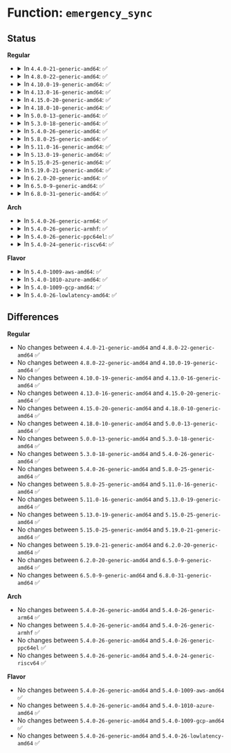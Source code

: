 # Function: <code>emergency_sync</code>

## Status
<b>Regular</b>
<ul>
<li>
<details>
<summary>In <code>4.4.0-21-generic-amd64</code>: ✅</summary>

```c
void emergency_sync()
```

```json
{
  "name": "emergency_sync",
  "collision_type": "Unique Global",
  "inline_type": "No",
  "funcs": [
    {
      "addr": 18446744071581206608,
      "name": "emergency_sync",
      "external": true,
      "loc": "fs/sync.c:140",
      "file": "fs/sync.c",
      "inline": "seen, unknown",
      "caller_inline": [],
      "caller_func": [
        "kernel/reboot.c:reboot_work_func",
        "kernel/reboot.c:poweroff_work_func",
        "drivers/tty/sysrq.c:sysrq_handle_sync"
      ]
    }
  ],
  "symbols": [
    {
      "addr": 18446744071581206608,
      "name": "emergency_sync",
      "section": ".text",
      "bind": "STB_GLOBAL",
      "size": 91
    }
  ]
}
```
</details>
</li>
<li>
<details>
<summary>In <code>4.8.0-22-generic-amd64</code>: ✅</summary>

```c
void emergency_sync()
```

```json
{
  "name": "emergency_sync",
  "collision_type": "Unique Global",
  "inline_type": "No",
  "funcs": [
    {
      "addr": 18446744071581371280,
      "name": "emergency_sync",
      "external": true,
      "loc": "fs/sync.c:140",
      "file": "fs/sync.c",
      "inline": "seen, unknown",
      "caller_inline": [],
      "caller_func": [
        "kernel/reboot.c:reboot_work_func",
        "kernel/reboot.c:poweroff_work_func",
        "drivers/tty/sysrq.c:sysrq_handle_sync"
      ]
    }
  ],
  "symbols": [
    {
      "addr": 18446744071581371280,
      "name": "emergency_sync",
      "section": ".text",
      "bind": "STB_GLOBAL",
      "size": 91
    }
  ]
}
```
</details>
</li>
<li>
<details>
<summary>In <code>4.10.0-19-generic-amd64</code>: ✅</summary>

```c
void emergency_sync()
```

```json
{
  "name": "emergency_sync",
  "collision_type": "Unique Global",
  "inline_type": "No",
  "funcs": [
    {
      "addr": 18446744071581449072,
      "name": "emergency_sync",
      "external": true,
      "loc": "fs/sync.c:141",
      "file": "fs/sync.c",
      "inline": "seen, unknown",
      "caller_inline": [],
      "caller_func": [
        "kernel/reboot.c:reboot_work_func",
        "kernel/reboot.c:poweroff_work_func",
        "drivers/tty/sysrq.c:sysrq_handle_sync"
      ]
    }
  ],
  "symbols": [
    {
      "addr": 18446744071581449072,
      "name": "emergency_sync",
      "section": ".text",
      "bind": "STB_GLOBAL",
      "size": 91
    }
  ]
}
```
</details>
</li>
<li>
<details>
<summary>In <code>4.13.0-16-generic-amd64</code>: ✅</summary>

```c
void emergency_sync()
```

```json
{
  "name": "emergency_sync",
  "collision_type": "Unique Global",
  "inline_type": "No",
  "funcs": [
    {
      "addr": 18446744071581503200,
      "name": "emergency_sync",
      "external": true,
      "loc": "fs/sync.c:141",
      "file": "fs/sync.c",
      "inline": "seen, unknown",
      "caller_inline": [],
      "caller_func": [
        "kernel/reboot.c:reboot_work_func",
        "kernel/reboot.c:poweroff_work_func",
        "drivers/tty/sysrq.c:sysrq_handle_sync"
      ]
    }
  ],
  "symbols": [
    {
      "addr": 18446744071581503200,
      "name": "emergency_sync",
      "section": ".text",
      "bind": "STB_GLOBAL",
      "size": 91
    }
  ]
}
```
</details>
</li>
<li>
<details>
<summary>In <code>4.15.0-20-generic-amd64</code>: ✅</summary>

```c
void emergency_sync()
```

```json
{
  "name": "emergency_sync",
  "collision_type": "Unique Global",
  "inline_type": "No",
  "funcs": [
    {
      "addr": 18446744071581645344,
      "name": "emergency_sync",
      "external": true,
      "loc": "fs/sync.c:142",
      "file": "fs/sync.c",
      "inline": "seen, unknown",
      "caller_inline": [],
      "caller_func": [
        "kernel/reboot.c:reboot_work_func",
        "kernel/reboot.c:poweroff_work_func",
        "drivers/tty/sysrq.c:sysrq_handle_sync"
      ]
    }
  ],
  "symbols": [
    {
      "addr": 18446744071581645344,
      "name": "emergency_sync",
      "section": ".text",
      "bind": "STB_GLOBAL",
      "size": 91
    }
  ]
}
```
</details>
</li>
<li>
<details>
<summary>In <code>4.18.0-10-generic-amd64</code>: ✅</summary>

```c
void emergency_sync()
```

```json
{
  "name": "emergency_sync",
  "collision_type": "Unique Global",
  "inline_type": "No",
  "funcs": [
    {
      "addr": 18446744071581804544,
      "name": "emergency_sync",
      "external": true,
      "loc": "fs/sync.c:147",
      "file": "fs/sync.c",
      "inline": "seen, unknown",
      "caller_inline": [],
      "caller_func": [
        "kernel/reboot.c:reboot_work_func",
        "kernel/reboot.c:poweroff_work_func",
        "drivers/tty/sysrq.c:sysrq_handle_sync"
      ]
    }
  ],
  "symbols": [
    {
      "addr": 18446744071581804544,
      "name": "emergency_sync",
      "section": ".text",
      "bind": "STB_GLOBAL",
      "size": 91
    }
  ]
}
```
</details>
</li>
<li>
<details>
<summary>In <code>5.0.0-13-generic-amd64</code>: ✅</summary>

```c
void emergency_sync()
```

```json
{
  "name": "emergency_sync",
  "collision_type": "Unique Global",
  "inline_type": "No",
  "funcs": [
    {
      "addr": 18446744071581891552,
      "name": "emergency_sync",
      "external": true,
      "loc": "fs/sync.c:147",
      "file": "fs/sync.c",
      "inline": "seen, unknown",
      "caller_inline": [],
      "caller_func": [
        "kernel/reboot.c:reboot_work_func",
        "kernel/reboot.c:poweroff_work_func",
        "drivers/tty/sysrq.c:sysrq_handle_sync"
      ]
    }
  ],
  "symbols": [
    {
      "addr": 18446744071581891552,
      "name": "emergency_sync",
      "section": ".text",
      "bind": "STB_GLOBAL",
      "size": 91
    }
  ]
}
```
</details>
</li>
<li>
<details>
<summary>In <code>5.3.0-18-generic-amd64</code>: ✅</summary>

```c
void emergency_sync()
```

```json
{
  "name": "emergency_sync",
  "collision_type": "Unique Global",
  "inline_type": "No",
  "funcs": [
    {
      "addr": 18446744071582016672,
      "name": "emergency_sync",
      "external": true,
      "loc": "fs/sync.c:147",
      "file": "fs/sync.c",
      "inline": "seen, unknown",
      "caller_inline": [],
      "caller_func": [
        "kernel/reboot.c:reboot_work_func",
        "kernel/reboot.c:poweroff_work_func",
        "drivers/tty/sysrq.c:sysrq_handle_sync"
      ]
    }
  ],
  "symbols": [
    {
      "addr": 18446744071582016672,
      "name": "emergency_sync",
      "section": ".text",
      "bind": "STB_GLOBAL",
      "size": 91
    }
  ]
}
```
</details>
</li>
<li>
<details>
<summary>In <code>5.4.0-26-generic-amd64</code>: ✅</summary>

```c
void emergency_sync()
```

```json
{
  "name": "emergency_sync",
  "collision_type": "Unique Global",
  "inline_type": "No",
  "funcs": [
    {
      "addr": 18446744071582094624,
      "name": "emergency_sync",
      "external": true,
      "loc": "fs/sync.c:147",
      "file": "fs/sync.c",
      "inline": "seen, unknown",
      "caller_inline": [],
      "caller_func": [
        "kernel/reboot.c:reboot_work_func",
        "kernel/reboot.c:poweroff_work_func",
        "drivers/tty/sysrq.c:sysrq_handle_sync"
      ]
    }
  ],
  "symbols": [
    {
      "addr": 18446744071582094624,
      "name": "emergency_sync",
      "section": ".text",
      "bind": "STB_GLOBAL",
      "size": 91
    }
  ]
}
```
</details>
</li>
<li>
<details>
<summary>In <code>5.8.0-25-generic-amd64</code>: ✅</summary>

```c
void emergency_sync()
```

```json
{
  "name": "emergency_sync",
  "collision_type": "Unique Global",
  "inline_type": "No",
  "funcs": [
    {
      "addr": 18446744071582331760,
      "name": "emergency_sync",
      "external": true,
      "loc": "fs/sync.c:148",
      "file": "fs/sync.c",
      "inline": "seen, unknown",
      "caller_inline": [],
      "caller_func": [
        "kernel/reboot.c:reboot_work_func",
        "kernel/reboot.c:poweroff_work_func",
        "drivers/tty/sysrq.c:sysrq_handle_sync"
      ]
    }
  ],
  "symbols": [
    {
      "addr": 18446744071582331760,
      "name": "emergency_sync",
      "section": ".text",
      "bind": "STB_GLOBAL",
      "size": 91
    }
  ]
}
```
</details>
</li>
<li>
<details>
<summary>In <code>5.11.0-16-generic-amd64</code>: ✅</summary>

```c
void emergency_sync()
```

```json
{
  "name": "emergency_sync",
  "collision_type": "Unique Global",
  "inline_type": "No",
  "funcs": [
    {
      "addr": 18446744071582383184,
      "name": "emergency_sync",
      "external": true,
      "loc": "fs/sync.c:148",
      "file": "fs/sync.c",
      "inline": "seen, unknown",
      "caller_inline": [],
      "caller_func": [
        "kernel/reboot.c:reboot_work_func",
        "kernel/reboot.c:poweroff_work_func",
        "drivers/tty/sysrq.c:sysrq_handle_sync"
      ]
    }
  ],
  "symbols": [
    {
      "addr": 18446744071582383184,
      "name": "emergency_sync",
      "section": ".text",
      "bind": "STB_GLOBAL",
      "size": 91
    }
  ]
}
```
</details>
</li>
<li>
<details>
<summary>In <code>5.13.0-19-generic-amd64</code>: ✅</summary>

```c
void emergency_sync()
```

```json
{
  "name": "emergency_sync",
  "collision_type": "Unique Global",
  "inline_type": "No",
  "funcs": [
    {
      "addr": 18446744071582410464,
      "name": "emergency_sync",
      "external": true,
      "loc": "fs/sync.c:147",
      "file": "fs/sync.c",
      "inline": "seen, unknown",
      "caller_inline": [],
      "caller_func": [
        "kernel/reboot.c:reboot_work_func",
        "kernel/reboot.c:poweroff_work_func",
        "drivers/tty/sysrq.c:sysrq_handle_sync"
      ]
    }
  ],
  "symbols": [
    {
      "addr": 18446744071582410464,
      "name": "emergency_sync",
      "section": ".text",
      "bind": "STB_GLOBAL",
      "size": 91
    }
  ]
}
```
</details>
</li>
<li>
<details>
<summary>In <code>5.15.0-25-generic-amd64</code>: ✅</summary>

```c
void emergency_sync()
```

```json
{
  "name": "emergency_sync",
  "collision_type": "Unique Global",
  "inline_type": "No",
  "funcs": [
    {
      "addr": 18446744071582732848,
      "name": "emergency_sync",
      "external": true,
      "loc": "fs/sync.c:148",
      "file": "fs/sync.c",
      "inline": "seen, unknown",
      "caller_inline": [],
      "caller_func": [
        "kernel/reboot.c:reboot_work_func",
        "kernel/reboot.c:poweroff_work_func",
        "drivers/tty/sysrq.c:sysrq_handle_sync"
      ]
    }
  ],
  "symbols": [
    {
      "addr": 18446744071582732848,
      "name": "emergency_sync",
      "section": ".text",
      "bind": "STB_GLOBAL",
      "size": 91
    }
  ]
}
```
</details>
</li>
<li>
<details>
<summary>In <code>5.19.0-21-generic-amd64</code>: ✅</summary>

```c
void emergency_sync()
```

```json
{
  "name": "emergency_sync",
  "collision_type": "Unique Global",
  "inline_type": "No",
  "funcs": [
    {
      "addr": 18446744071583278128,
      "name": "emergency_sync",
      "external": true,
      "loc": "fs/sync.c:135",
      "file": "fs/sync.c",
      "inline": "seen, unknown",
      "caller_inline": [],
      "caller_func": [
        "kernel/reboot.c:reboot_work_func",
        "kernel/reboot.c:poweroff_work_func",
        "drivers/tty/sysrq.c:sysrq_handle_sync"
      ]
    }
  ],
  "symbols": [
    {
      "addr": 18446744071583278128,
      "name": "emergency_sync",
      "section": ".text",
      "bind": "STB_GLOBAL",
      "size": 103
    }
  ]
}
```
</details>
</li>
<li>
<details>
<summary>In <code>6.2.0-20-generic-amd64</code>: ✅</summary>

```c
void emergency_sync()
```

```json
{
  "name": "emergency_sync",
  "collision_type": "Unique Global",
  "inline_type": "No",
  "funcs": [
    {
      "addr": 18446744071583860848,
      "name": "emergency_sync",
      "external": true,
      "loc": "fs/sync.c:135",
      "file": "fs/sync.c",
      "inline": "seen, unknown",
      "caller_inline": [],
      "caller_func": [
        "kernel/reboot.c:reboot_work_func",
        "kernel/reboot.c:poweroff_work_func",
        "drivers/tty/sysrq.c:sysrq_handle_sync"
      ]
    }
  ],
  "symbols": [
    {
      "addr": 18446744071583860848,
      "name": "emergency_sync",
      "section": ".text",
      "bind": "STB_GLOBAL",
      "size": 103
    }
  ]
}
```
</details>
</li>
<li>
<details>
<summary>In <code>6.5.0-9-generic-amd64</code>: ✅</summary>

```c
void emergency_sync()
```

```json
{
  "name": "emergency_sync",
  "collision_type": "Unique Global",
  "inline_type": "No",
  "funcs": [
    {
      "addr": 18446744071584082608,
      "name": "emergency_sync",
      "external": true,
      "loc": "fs/sync.c:135",
      "file": "fs/sync.c",
      "inline": "seen, unknown",
      "caller_inline": [],
      "caller_func": [
        "kernel/reboot.c:reboot_work_func",
        "kernel/reboot.c:poweroff_work_func",
        "drivers/tty/sysrq.c:sysrq_handle_sync"
      ]
    }
  ],
  "symbols": [
    {
      "addr": 18446744071584082608,
      "name": "emergency_sync",
      "section": ".text",
      "bind": "STB_GLOBAL",
      "size": 103
    }
  ]
}
```
</details>
</li>
<li>
<details>
<summary>In <code>6.8.0-31-generic-amd64</code>: ✅</summary>

```c
void emergency_sync()
```

```json
{
  "name": "emergency_sync",
  "collision_type": "Unique Global",
  "inline_type": "No",
  "funcs": [
    {
      "addr": 18446744071584298672,
      "name": "emergency_sync",
      "external": true,
      "loc": "fs/sync.c:135",
      "file": "fs/sync.c",
      "inline": "seen, unknown",
      "caller_inline": [],
      "caller_func": [
        "kernel/reboot.c:reboot_work_func",
        "kernel/reboot.c:poweroff_work_func",
        "drivers/tty/sysrq.c:sysrq_handle_sync"
      ]
    }
  ],
  "symbols": [
    {
      "addr": 18446744071584298672,
      "name": "emergency_sync",
      "section": ".text",
      "bind": "STB_GLOBAL",
      "size": 150
    }
  ]
}
```
</details>
</li>
</ul>
<b>Arch</b>
<ul>
<li>
<details>
<summary>In <code>5.4.0-26-generic-arm64</code>: ✅</summary>

```c
void emergency_sync()
```

```json
{
  "name": "emergency_sync",
  "collision_type": "Unique Global",
  "inline_type": "No",
  "funcs": [
    {
      "addr": 18446603336493630704,
      "name": "emergency_sync",
      "external": true,
      "loc": "fs/sync.c:147",
      "file": "fs/sync.c",
      "inline": "seen, unknown",
      "caller_inline": [],
      "caller_func": [
        "kernel/reboot.c:reboot_work_func",
        "kernel/reboot.c:poweroff_work_func",
        "drivers/tty/sysrq.c:sysrq_handle_sync"
      ]
    }
  ],
  "symbols": [
    {
      "addr": 18446603336493630704,
      "name": "emergency_sync",
      "section": ".text",
      "bind": "STB_GLOBAL",
      "size": 96
    }
  ]
}
```
</details>
</li>
<li>
<details>
<summary>In <code>5.4.0-26-generic-armhf</code>: ✅</summary>

```c
void emergency_sync()
```

```json
{
  "name": "emergency_sync",
  "collision_type": "Unique Global",
  "inline_type": "No",
  "funcs": [
    {
      "addr": 3227170692,
      "name": "emergency_sync",
      "external": true,
      "loc": "fs/sync.c:147",
      "file": "fs/sync.c",
      "inline": "seen, unknown",
      "caller_inline": [],
      "caller_func": [
        "kernel/reboot.c:reboot_work_func",
        "kernel/reboot.c:poweroff_work_func",
        "drivers/tty/sysrq.c:sysrq_handle_sync"
      ]
    }
  ],
  "symbols": [
    {
      "addr": 3227170692,
      "name": "emergency_sync",
      "section": ".text",
      "bind": "STB_GLOBAL",
      "size": 108
    }
  ]
}
```
</details>
</li>
<li>
<details>
<summary>In <code>5.4.0-26-generic-ppc64el</code>: ✅</summary>

```c
void emergency_sync()
```

```json
{
  "name": "emergency_sync",
  "collision_type": "Unique Global",
  "inline_type": "No",
  "funcs": [
    {
      "addr": 13835058055287221360,
      "name": "emergency_sync",
      "external": true,
      "loc": "fs/sync.c:147",
      "file": "fs/sync.c",
      "inline": "seen, unknown",
      "caller_inline": [],
      "caller_func": [
        "arch/powerpc/platforms/pseries/ras.c:ras_error_interrupt",
        "arch/powerpc/platforms/pseries/ras.c:ras_epow_interrupt",
        "kernel/reboot.c:reboot_work_func",
        "kernel/reboot.c:poweroff_work_func",
        "drivers/tty/sysrq.c:sysrq_handle_sync"
      ]
    }
  ],
  "symbols": [
    {
      "addr": 13835058055287221360,
      "name": "emergency_sync",
      "section": ".text",
      "bind": "STB_GLOBAL",
      "size": 148
    }
  ]
}
```
</details>
</li>
<li>
<details>
<summary>In <code>5.4.0-24-generic-riscv64</code>: ✅</summary>

```c
void emergency_sync()
```

```json
{
  "name": "emergency_sync",
  "collision_type": "Unique Global",
  "inline_type": "No",
  "funcs": [
    {
      "addr": 18446743936273270436,
      "name": "emergency_sync",
      "external": true,
      "loc": "fs/sync.c:147",
      "file": "fs/sync.c",
      "inline": "seen, unknown",
      "caller_inline": [],
      "caller_func": [
        "kernel/reboot.c:reboot_work_func",
        "kernel/reboot.c:poweroff_work_func",
        "drivers/tty/sysrq.c:sysrq_handle_sync"
      ]
    }
  ],
  "symbols": [
    {
      "addr": 18446743936273270436,
      "name": "emergency_sync",
      "section": ".text",
      "bind": "STB_GLOBAL",
      "size": 100
    }
  ]
}
```
</details>
</li>
</ul>
<b>Flavor</b>
<ul>
<li>
<details>
<summary>In <code>5.4.0-1009-aws-amd64</code>: ✅</summary>

```c
void emergency_sync()
```

```json
{
  "name": "emergency_sync",
  "collision_type": "Unique Global",
  "inline_type": "No",
  "funcs": [
    {
      "addr": 18446744071582063360,
      "name": "emergency_sync",
      "external": true,
      "loc": "fs/sync.c:147",
      "file": "fs/sync.c",
      "inline": "seen, unknown",
      "caller_inline": [],
      "caller_func": [
        "kernel/reboot.c:reboot_work_func",
        "kernel/reboot.c:poweroff_work_func",
        "drivers/tty/sysrq.c:sysrq_handle_sync"
      ]
    }
  ],
  "symbols": [
    {
      "addr": 18446744071582063360,
      "name": "emergency_sync",
      "section": ".text",
      "bind": "STB_GLOBAL",
      "size": 91
    }
  ]
}
```
</details>
</li>
<li>
<details>
<summary>In <code>5.4.0-1010-azure-amd64</code>: ✅</summary>

```c
void emergency_sync()
```

```json
{
  "name": "emergency_sync",
  "collision_type": "Unique Global",
  "inline_type": "No",
  "funcs": [
    {
      "addr": 18446744071582000912,
      "name": "emergency_sync",
      "external": true,
      "loc": "fs/sync.c:147",
      "file": "fs/sync.c",
      "inline": "seen, unknown",
      "caller_inline": [],
      "caller_func": [
        "kernel/reboot.c:reboot_work_func",
        "kernel/reboot.c:poweroff_work_func",
        "drivers/tty/sysrq.c:sysrq_handle_sync"
      ]
    }
  ],
  "symbols": [
    {
      "addr": 18446744071582000912,
      "name": "emergency_sync",
      "section": ".text",
      "bind": "STB_GLOBAL",
      "size": 91
    }
  ]
}
```
</details>
</li>
<li>
<details>
<summary>In <code>5.4.0-1009-gcp-amd64</code>: ✅</summary>

```c
void emergency_sync()
```

```json
{
  "name": "emergency_sync",
  "collision_type": "Unique Global",
  "inline_type": "No",
  "funcs": [
    {
      "addr": 18446744071582054640,
      "name": "emergency_sync",
      "external": true,
      "loc": "fs/sync.c:147",
      "file": "fs/sync.c",
      "inline": "seen, unknown",
      "caller_inline": [],
      "caller_func": [
        "kernel/reboot.c:reboot_work_func",
        "kernel/reboot.c:poweroff_work_func",
        "drivers/tty/sysrq.c:sysrq_handle_sync"
      ]
    }
  ],
  "symbols": [
    {
      "addr": 18446744071582054640,
      "name": "emergency_sync",
      "section": ".text",
      "bind": "STB_GLOBAL",
      "size": 91
    }
  ]
}
```
</details>
</li>
<li>
<details>
<summary>In <code>5.4.0-26-lowlatency-amd64</code>: ✅</summary>

```c
void emergency_sync()
```

```json
{
  "name": "emergency_sync",
  "collision_type": "Unique Global",
  "inline_type": "No",
  "funcs": [
    {
      "addr": 18446744071582126320,
      "name": "emergency_sync",
      "external": true,
      "loc": "fs/sync.c:147",
      "file": "fs/sync.c",
      "inline": "seen, unknown",
      "caller_inline": [],
      "caller_func": [
        "kernel/reboot.c:reboot_work_func",
        "kernel/reboot.c:poweroff_work_func",
        "drivers/tty/sysrq.c:sysrq_handle_sync"
      ]
    }
  ],
  "symbols": [
    {
      "addr": 18446744071582126320,
      "name": "emergency_sync",
      "section": ".text",
      "bind": "STB_GLOBAL",
      "size": 91
    }
  ]
}
```
</details>
</li>
</ul>

## Differences
<b>Regular</b>
<ul>
<li>
No changes between <code>4.4.0-21-generic-amd64</code> and <code>4.8.0-22-generic-amd64</code> ✅
</li>
<li>
No changes between <code>4.8.0-22-generic-amd64</code> and <code>4.10.0-19-generic-amd64</code> ✅
</li>
<li>
No changes between <code>4.10.0-19-generic-amd64</code> and <code>4.13.0-16-generic-amd64</code> ✅
</li>
<li>
No changes between <code>4.13.0-16-generic-amd64</code> and <code>4.15.0-20-generic-amd64</code> ✅
</li>
<li>
No changes between <code>4.15.0-20-generic-amd64</code> and <code>4.18.0-10-generic-amd64</code> ✅
</li>
<li>
No changes between <code>4.18.0-10-generic-amd64</code> and <code>5.0.0-13-generic-amd64</code> ✅
</li>
<li>
No changes between <code>5.0.0-13-generic-amd64</code> and <code>5.3.0-18-generic-amd64</code> ✅
</li>
<li>
No changes between <code>5.3.0-18-generic-amd64</code> and <code>5.4.0-26-generic-amd64</code> ✅
</li>
<li>
No changes between <code>5.4.0-26-generic-amd64</code> and <code>5.8.0-25-generic-amd64</code> ✅
</li>
<li>
No changes between <code>5.8.0-25-generic-amd64</code> and <code>5.11.0-16-generic-amd64</code> ✅
</li>
<li>
No changes between <code>5.11.0-16-generic-amd64</code> and <code>5.13.0-19-generic-amd64</code> ✅
</li>
<li>
No changes between <code>5.13.0-19-generic-amd64</code> and <code>5.15.0-25-generic-amd64</code> ✅
</li>
<li>
No changes between <code>5.15.0-25-generic-amd64</code> and <code>5.19.0-21-generic-amd64</code> ✅
</li>
<li>
No changes between <code>5.19.0-21-generic-amd64</code> and <code>6.2.0-20-generic-amd64</code> ✅
</li>
<li>
No changes between <code>6.2.0-20-generic-amd64</code> and <code>6.5.0-9-generic-amd64</code> ✅
</li>
<li>
No changes between <code>6.5.0-9-generic-amd64</code> and <code>6.8.0-31-generic-amd64</code> ✅
</li>
</ul>
<b>Arch</b>
<ul>
<li>
No changes between <code>5.4.0-26-generic-amd64</code> and <code>5.4.0-26-generic-arm64</code> ✅
</li>
<li>
No changes between <code>5.4.0-26-generic-amd64</code> and <code>5.4.0-26-generic-armhf</code> ✅
</li>
<li>
No changes between <code>5.4.0-26-generic-amd64</code> and <code>5.4.0-26-generic-ppc64el</code> ✅
</li>
<li>
No changes between <code>5.4.0-26-generic-amd64</code> and <code>5.4.0-24-generic-riscv64</code> ✅
</li>
</ul>
<b>Flavor</b>
<ul>
<li>
No changes between <code>5.4.0-26-generic-amd64</code> and <code>5.4.0-1009-aws-amd64</code> ✅
</li>
<li>
No changes between <code>5.4.0-26-generic-amd64</code> and <code>5.4.0-1010-azure-amd64</code> ✅
</li>
<li>
No changes between <code>5.4.0-26-generic-amd64</code> and <code>5.4.0-1009-gcp-amd64</code> ✅
</li>
<li>
No changes between <code>5.4.0-26-generic-amd64</code> and <code>5.4.0-26-lowlatency-amd64</code> ✅
</li>
</ul>
